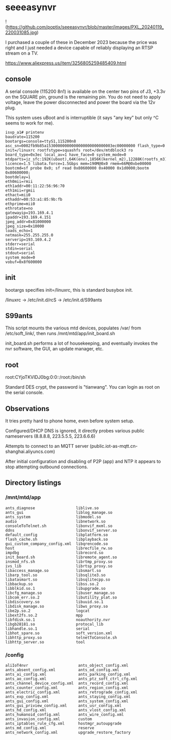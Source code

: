 # seeeasynvr

!(https://github.com/poptix/seeeasynvr/blob/master/images/PXL_20240119_220031085.jpg)


I purchased a couple of these in December 2023 because the price was right and I just needed a device capable of reliably displaying an RTSP stream on a TV.

https://www.aliexpress.us/item/3256805259485409.html

## console

A serial console (115200 8n1) is available on the center two pins of J3, +3.3v on the SQUARE pin, ground is the remaining pin. You do not need to apply voltage, leave the power disconnected and power the board via the 12v plug. 

This system uses uBoot and is interruptible (it says "any key" but only ^C seems to work for me). 

```
isvp_a1# printenv
baudrate=115200
bootargs=console=ttyS1,115200n8 asc_sn=0002fb9b85a15300000000000000000000000003ec00000000 flash_type=0 init=/linuxrc rootfstype=squashfs root=/dev/mtdblock3 ro board_type=0x3ec local_av=1 have_face=0 system_mode=0 mtdparts=jz_sfc:192K(uboot),64K(env),1856K(kernel_m2),12288K(rootfs_m3),1920K(config_m4),64K(logo_m5) licence=1.5 libata.force=1.5Gbps mem=190M@0x0 rmem=66M@0xbe00000
bootcmd=sf probe 0x0; sf read 0x80600000 0x40000 0x1d0000;bootm 0x80600000;
bootdelay=1
eth0mii=rmii
eth1addr=00:11:22:56:96:70
eth1mii=rgmii
ethact=mii0
ethaddr=00:53:a1:85:9b:fb
ethprime=mii0
ethrotate=no
gatewayip=193.169.4.1
ipaddr=193.169.4.151
jpeg_addr=0x81000000
jpeg_size=0x10000
loads_echo=1
netmask=255.255.255.0
serverip=193.169.4.2
stderr=serial
stdin=serial
stdout=serial
system_mode=0
vobuf=0x8f600000
```

## init 

bootargs specifies init=/linuxrc, this is standard busybox init. 

/linuxrc -> /etc/init.d/rcS -> /etc/init.d/S99ants 

## S99ants

This script mounts the various mtd devices, populates /var/ from /etc/soft_link/, then runs /mnt/mtd/app/init_board.sh

init_board.sh performs a lot of housekeeping, and eventually invokes the nvr software, the GUI, an update manager, etc. 

## root

root:CYjoTKVIDJ0bg:0:0::/root:/bin/sh

Standard DES crypt, the password is "tianwang". You can login as root on the serial console. 

## Observations

It tries pretty hard to phone home, even before system setup. 

Configured/DHCP DNS is ignored, it directly probes various public nameservers (8.8.8.8, 223.5.5.5, 223.6.6.6) 

Attempts to connect to an MQTT server (public.iot-as-mqtt.cn-shanghai.aliyuncs.com)

After initial configuration and disabling of P2P (app) and NTP it appears to stop attempting outbound connections. 

## Directory listings

### /mnt/mtd/app
```
ants_diagnose                  liblive.so
ants_gui                       liblog_manage.so
ants_system                    libmodel.so
audio                          libnetwork.so
consoleToTelnet.sh             libonvif_mxml.so
ddns                           libonvif_server.so
default_config                 libplatform.so
flash_cache.sh                 libplayback.so
gui_custom_company_config.xml  libqrencode.so
host                           librecfile_rw.so
impdbg                         librecord.so
init_board.sh                  libremote_agent.so
insmod_nfs.sh                  librtmp_proxy.so
ivs_lib                        librtsp_proxy.so
libaccess_manage.so            libsmart.so
libarp_tool.so                 libsqlite3.so
libatasmart.so                 libsqlitecpp.so
libbackup.so                   libss.so.2
libblkid.so.1                  libupgrade.so
libcfg_manage.so               libuser_manage.so
libcom_err.so.2                libutility_plat.so
libdiscovery.so                libuuid.so.1
libdisk_manage.so              libws_proxy.so
libe2p.so.2                    logcat
libext2fs.so.2                 mpp
libfdisk.so.1                  noauthority.nvr
libgb28181.so                  protocal_lib
libhandle.so.1                 serial
libhot_spare.so                soft_version.xml
libhttp_proxy.so               telnetToConsole.sh
libhttp_server.so              tool
```

### /config 
```
aliIoT4nvr                      ants_object_config.xml
ants_absent_config.xml          ants_od_config.xml
ants_ai_config.xml              ants_parking_config.xml
ants_ao_config.xml              ants_ptz_soft_ctrl_cfg.xml
ants_channel_device_config.xml  ants_record_config.xml
ants_counter_config.xml         ants_region_config.xml
ants_electric_config.xml        ants_retrograde_config.xml
ants_exp_config.xml             ants_staying_config.xml
ants_gui_config.xml             ants_system_config.xml
ants_gui_priview_config.xml     ants_usr_config.xml
ants_hd_config.xml              ants_vlost_config.xml
ants_humanoid_config.xml        ants_wire_config.xml
ants_invasion_config.xml        custom
ants_iptables_rule_cfg.xml      hostmgr_autoupgrade
ants_md_config.xml              reserve
ants_network_config.xml         upgrade_restore_factory
```




